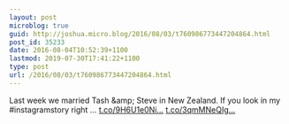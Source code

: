```yaml
---
layout: post
microblog: true
guid: http://joshua.micro.blog/2016/08/03/t760986773447204864.html
post_id: 35233
date: 2016-08-04T10:52:39+1100
lastmod: 2019-07-30T17:41:22+1100
type: post
url: /2016/08/03/t760986773447204864.html
---
```

Last week we married Tash &amp;amp; Steve in New Zealand. If you look in my #instagramstory right … [t.co/9H6U1e0Ni...](https://t.co/9H6U1e0Nii) [t.co/3qmMNeQIg...](https://t.co/3qmMNeQIgI)
